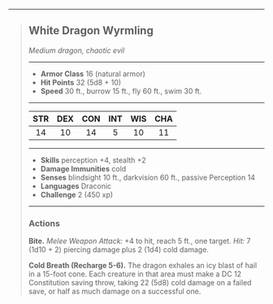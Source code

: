 ***
> ## White Dragon Wyrmling
> *Medium dragon, chaotic evil*
> 
> ***
> 
> - **Armor Class** 16 (natural armor)
> - **Hit Points** 32 (5d8 + 10)
> - **Speed** 30 ft., burrow 15 ft., fly 60 ft., swim 30 ft.
> 
> ***
> 
> |STR|DEX|CON|INT|WIS|CHA|
> |:---:|:---:|:---:|:---:|:---:|:---:|
> |14|10|14|5|10|11|
> 
> ***
> 
> - **Skills** perception +4, stealth +2
> - **Damage Immunities** cold
> - **Senses** blindsight 10 ft., darkvision 60 ft., passive Perception 14
> - **Languages** Draconic
> - **Challenge** 2 (450 xp)
> 
> ***
> 
> ### Actions
> **Bite.** *Melee Weapon Attack:* +4 to hit, reach 5 ft., one target. *Hit:* 7 (1d10 + 2) piercing damage plus 2 (1d4) cold damage.
> 
> **Cold Breath (Recharge 5-6).** The dragon exhales an icy blast of hail in a 15-foot cone. Each creature in that area must make a DC 12 Constitution saving throw, taking 22 (5d8) cold damage on a failed save, or half as much damage on a successful one.